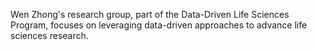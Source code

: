 Wen Zhong's research group, part of the Data-Driven Life Sciences Program, focuses on leveraging data-driven approaches to advance life sciences research.
